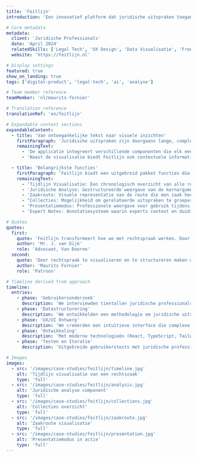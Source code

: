 ```yaml
---
title: 'Feitlijn'
introduction: 'Een innovatief platform dat juridische uitspraken toegankelijk maakt voor professionals door geavanceerde visualisatie, structurering en contextualisering van rechtspraak.'

# Core metadata
metadata:
  client: 'Juridische Professionals'
  date: 'April 2024'
  relatedSkills: ['Legal Tech', 'UX Design', 'Data Visualisatie', 'Frontend Engineering']
  website: 'https://feitlijn.nl'

# Display settings
featured: true
show_on_landing: true
tags: ['digital-product', 'legal-tech', 'ai', 'analyse']

# Team member reference
teamMember: 'nl/maurits-fornier'

# Translation reference
translationRef: 'en/feitlijn'

# Expandable content sections
expandableContent:
  - title: 'Van ontoegankelijke tekst naar visuele inzichten'
    firstParagraph: 'Juridische uitspraken zijn doorgaans lange, complexe teksten die zelfs voor juristen tijdrovend zijn om te doorgronden. Feitlijn transformeert deze teksten naar gestructureerde, visuele representaties die de kernelementen direct inzichtelijk maken.'
    remainingText:
      - 'De applicatie integreert verschillende componenten die elk een aspect van de rechtszaak belichten: de tijdlijn visualiseert de chronologie, de juridische analyse structureert de kernargumenten, en de zaakroute toont verbanden met gerelateerde uitspraken. Deze holistische aanpak zorgt ervoor dat gebruikers snel de essentie kunnen begrijpen.'
      - 'Naast de visualisatie biedt Feitlijn ook contextuele informatie zoals emoji-samenvattingen, collecties van gerelateerde uitspraken, en expertnotes die de uitspraken in een breder juridisch kader plaatsen.'

  - title: 'Belangrijkste functies'
    firstParagraph: 'Feitlijn biedt een uitgebreid pakket functies die specifiek zijn ontworpen voor juridische professionals die met rechtspraak werken.'
    remainingText:
      - 'Tijdlijn Visualisatie: Een chronologisch overzicht van alle relevante gebeurtenissen in een zaak, met duidelijke aanduiding van de betrokken partijen.'
      - 'Juridische Analyse: Gestructureerde weergave van de kernargumenten, rechtsregels en toepassingen binnen een uitspraak.'
      - 'Zaakroute: Visuele representatie van de route die een zaak heeft afgelegd door verschillende instanties.'
      - "Collecties: Mogelijkheid om gerelateerde uitspraken te groeperen en te delen met collega's."
      - 'Presentatiemodus: Professionele weergave voor gebruik tijdens presentaties of in de rechtszaal.'
      - 'Expert Notes: Annotatiesysteem waarin experts context en duiding kunnen toevoegen aan specifieke uitspraken.'

# Quotes
quotes:
  first:
    quote: 'Feitlijn transformeert hoe we met rechtspraak werken. Door de visuele structuur en contextualisering zie ik niet alleen de uitspraak, maar ook direct alle relevante verbanden.'
    author: 'Mr. J. van Dijk'
    role: 'Advocaat, Van Doorne'
  second:
    quote: 'Door rechtspraak te visualiseren en te structureren maken we het rechtssysteem toegankelijker. Feitlijn laat zien hoe technologie juridische informatie democratischer kan maken.'
    author: 'Maurits Fornier'
    role: 'Patroon'

# Timeline derived from approach
timeline:
  entries:
    - phase: 'Gebruikersonderzoek'
      description: 'We interviewden tientallen juridische professionals om hun werkwijzen, uitdagingen en behoeften te begrijpen.'
    - phase: 'Datastructurering'
      description: 'We ontwikkelden een methodologie om juridische uitspraken te ontleden in gestructureerde componenten (partijen, tijdlijn, argumenten, uitkomst).'
    - phase: 'UX/UI Ontwerp'
      description: 'We creëerden een intuïtieve interface die complexe juridische informatie op een heldere en toegankelijke manier presenteert.'
    - phase: 'Ontwikkeling'
      description: 'Met moderne technologieën (React, TypeScript, Tailwind CSS) bouwden we een performante, responsieve applicatie.'
    - phase: 'Testen en Iteratie'
      description: 'Uitgebreide gebruikerstests met juridische professionals leidden tot voortdurende verfijning van de functionaliteit en interface.'

# Images
images:
  - src: '/images/case-studies/feitlijn/timeline.jpg'
    alt: 'Tijdlijn visualisatie van een rechtszaak'
    type: 'full'
  - src: '/images/case-studies/feitlijn/analysis.jpg'
    alt: 'Juridische analyse component'
    type: 'full'
  - src: '/images/case-studies/feitlijn/collections.jpg'
    alt: 'Collecties overzicht'
    type: 'full'
  - src: '/images/case-studies/feitlijn/zaakroute.jpg'
    alt: 'Zaakroute visualisatie'
    type: 'full'
  - src: '/images/case-studies/feitlijn/presentation.jpg'
    alt: 'Presentatiemodus in actie'
    type: 'full'
---
```

